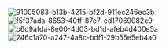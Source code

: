 ![91005083-b13b-4215-bf2d-911ec246ec3b](https://github.com/OyaOzcan/todoapp/assets/141520129/fac636e7-5bd9-4ad5-832a-e4dedc79e728)
![f5f37ada-8653-40ff-87e7-cd17069082e9](https://github.com/OyaOzcan/todoapp/assets/141520129/9ec0806b-ed5b-4845-91cf-d1fa48ba13c8)
![b6d9afda-8e00-4d03-bd1d-afeb4d400e5a](https://github.com/OyaOzcan/todoapp/assets/141520129/8d90d8c1-5b43-4566-82f2-f729fc858349)
![246c1a70-a247-4a8c-bdf1-29b55e5eb4a0](https://github.com/OyaOzcan/todoapp/assets/141520129/75f22acf-c3e4-4b6e-a793-2429f7579549)
